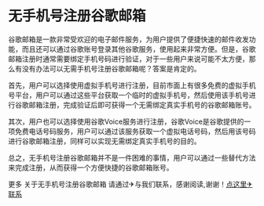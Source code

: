 # 无手机号注册谷歌邮箱

谷歌邮箱是一款非常受欢迎的电子邮件服务，为用户提供了便捷快速的邮件收发功能，而且还可以通过谷歌账号登录其他谷歌服务，使用起来非常方便。但是，谷歌邮箱注册时通常需要绑定手机号码进行验证，对于一些用户来说可能不太方便，那么有没有办法可以无需手机号注册谷歌邮箱呢？答案是肯定的。

首先，用户可以选择使用虚拟手机号进行注册，目前市面上有很多免费的虚拟手机号平台，用户可以通过这些平台获取一个临时的虚拟手机号，然后使用该手机号进行谷歌邮箱注册，完成验证后即可获得一个无需绑定真实手机号的谷歌邮箱账号。

其次，用户也可以选择使用谷歌Voice服务进行注册，谷歌Voice是谷歌提供的一项免费电话号码服务，用户可以通过该服务获取一个虚拟电话号码，然后用该号码进行谷歌邮箱注册，同样可以实现无需绑定真实手机号的目的。

总之，无手机号注册谷歌邮箱并不是一件困难的事情，用户可以通过一些替代方法来完成注册，从而获得一个方便快捷的谷歌邮箱账号。

更多 关于无手机号注册谷歌邮箱 请通过✈与我们联系，感谢阅读,谢谢！[点这里✈联系](https://gg.k02.cc)